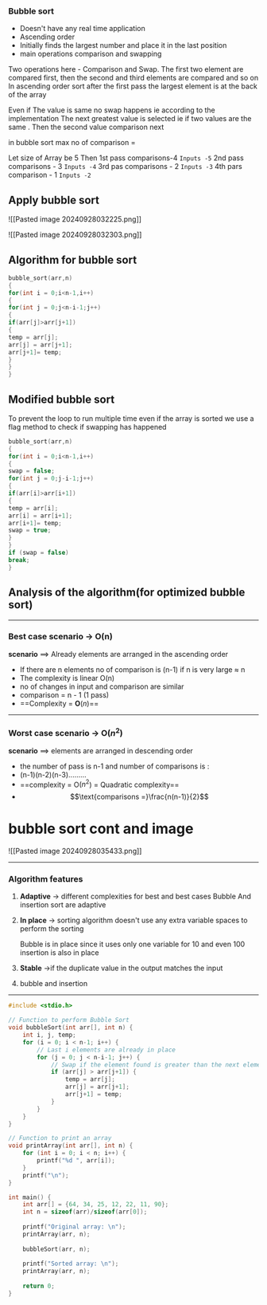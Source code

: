 ### Bubble sort 
- Doesn't have any real time application 
- Ascending order 
- Initially finds the largest number and place it in the last position 
- main operations comparison and swapping 

Two operations here - Comparison and Swap. The first two element are compared first, then the second and third elements are compared and so on In ascending order sort after the first pass the largest element is at the back of the array 

 Even if The value is same no swap  happens ie according to the implementation The next greatest value is  selected ie if two values are the same . Then the second value comparison next
 
in bubble sort max no of comparison = 

Let size of Array be 5
Then
	1st pass comparisons-4          `Inputs -5`
	2nd pass comparisons - 3      `Inputs -4`
	3rd pas comparisons - 2         `Inputs -3`
	4th pars comparison - 1          `Inputs -2`

## Apply bubble sort

![[Pasted image 20240928032225.png]]

![[Pasted image 20240928032303.png]]
## Algorithm for bubble sort

```c
bubble_sort(arr,n)
{
for(int i = 0;i<n-1,i++)
{
for(int j = 0;j<n-i-1;j++)
{
if(arr[j]>arr[j+1])
{
temp = arr[j];
arr[j] = arr[j+1];
arr[j+1]= temp;
}
}
}
```

## Modified bubble sort

To prevent the loop to run multiple time even if the array is sorted we use a flag method 
to check if swapping has happened

```c
bubble_sort(arr,n)
{
for(int i = 0;i<n-1,i++)
{
swap = false;
for(int j = 0;j-i-1;j++)
{
if(arr[i]>arr[i+1])
{
temp = arr[i];
arr[i] = arr[i+1];
arr[i+1]= temp;
swap = true;
}
}
if (swap = false)
break;
}

```
## Analysis of the algorithm(for optimized bubble sort)

------
###  **Best case scenario** -> O(n)

**scenario** ==> Already elements are arranged in the ascending order
- If there are n elements no of comparison is (n-1) if n is very large ≈ n
- The complexity is linear O(n)
- no of changes in input and comparison are similar 
- comparison = n - 1 (1 pass)
- ==Complexity  = **O**($n$)==


------
### **Worst case scenario** -> O($n^2$)

 **scenario** ==> elements are arranged in descending order 
- the number of pass is n-1 and number of comparisons is :
- (n-1)(n-2)(n-3)......... 
- ==complexity = O($n^2$) = Quadratic complexity==
- $$\text{comparisons =}\frac{n(n-1)}{2}$$
# bubble sort cont and image

![[Pasted image 20240928035433.png]]


---

### Algorithm features 

1. **Adaptive** -> different complexities for best and best cases
	Bubble And insertion sort are adaptive 

2. **In place** -> sorting algorithm doesn't use any extra variable spaces to perform the sorting 

	Bubble is in place since it uses only one variable for 10 and even 100
	insertion is also in place 

3. **Stable** ->if the duplicate value in the output matches the input
4. bubble and insertion

---

```c
#include <stdio.h>

// Function to perform Bubble Sort
void bubbleSort(int arr[], int n) {
    int i, j, temp;
    for (i = 0; i < n-1; i++) {
        // Last i elements are already in place
        for (j = 0; j < n-i-1; j++) {
            // Swap if the element found is greater than the next element
            if (arr[j] > arr[j+1]) {
                temp = arr[j];
                arr[j] = arr[j+1];
                arr[j+1] = temp;
            }
        }
    }
}

// Function to print an array
void printArray(int arr[], int n) {
    for (int i = 0; i < n; i++) {
        printf("%d ", arr[i]);
    }
    printf("\n");
}

int main() {
    int arr[] = {64, 34, 25, 12, 22, 11, 90};
    int n = sizeof(arr)/sizeof(arr[0]);
    
    printf("Original array: \n");
    printArray(arr, n);
    
    bubbleSort(arr, n);
    
    printf("Sorted array: \n");
    printArray(arr, n);
    
    return 0;
}
```
